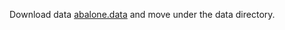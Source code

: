 Download data [abalone.data](https://archive.ics.uci.edu/ml/machine-learning-databases/abalone/) and move under the data directory.
